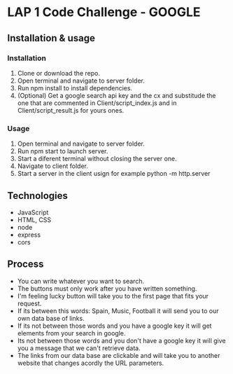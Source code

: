 # LAP 1 Code Challenge - GOOGLE

## Installation & usage

### Installation
 1. Clone or download the repo.
 2. Open terminal and navigate to server folder.
 3. Run npm install to install dependencies.
 4. (Optional) Get a google search api key and the cx and substitude the one that are commented in Client/script_index.js and in Client/script_result.js  for yours ones.
 ### Usage 
 1. Open terminal and navigate to server folder.
 2. Run npm start to launch server.
 3. Start a diferent terminal without closing the server one.
 4. Navigate to client folder.
 5. Start a server in the client usign for example python -m http.server

 ## Technologies 
 - JavaScript
 - HTML, CSS
 - node
 - express
 - cors 

 ## Process
 - You can write whatever you want to search.
 - The buttons must only work after you have written something.
 - I'm feeling lucky button will take you to the first page that fits your request.
 - If its between this words: Spain, Music, Football it will send you to our own data base of links.
 - If its not between those words and you have a google key it will get elements from your search in google.
 - Its not between those words and you don't have a google key it will give you a message that we can't retrieve data.
 - The links from our data base are clickable and will take you to another website that changes acordly the URL parameters.
 



